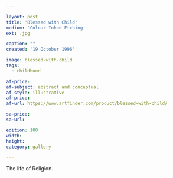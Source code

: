 ```yaml
---

layout: post
title: 'Blessed with Child'
medium: 'Colour Inked Etching'
ext: .jpg

caption: ""
created: '19 October 1996'

image: blessed-with-child
tags:
  - childhood

af-price:
af-subject: abstract and conceptual
af-style: illustrative
af-price:
af-url: https://www.artfinder.com/product/blessed-with-child/

sa-price:
sa-url:

edition: 100
width:
height:
category: gallery

---
```


The life of Religion.
